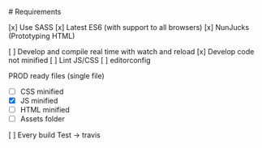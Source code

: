 # Requirements

[x] Use SASS
[x] Latest ES6 (with support to all browsers)
[x] NunJucks (Prototyping HTML)

[ ] Develop and compile real time with watch and reload
[x] Develop code not minified
[ ] Lint JS/CSS
[ ] editorconfig

PROD ready files (single file) 
  - [ ] CSS minified
  - [x] JS minified
  - [ ] HTML minified
  - [ ] Assets folder

[ ] Every build Test -> travis
